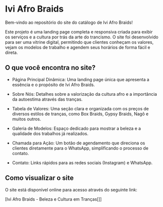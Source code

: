# Ivi Afro Braids
Bem-vindo ao repositório do site do catálogo de Ivi Afro Braids!

Este projeto é uma landing page completa e responsiva criada para exibir os serviços e a cultura por trás da arte do trancismo. O site foi desenvolvido para ser uma vitrine digital, permitindo que clientes conheçam os valores, vejam os modelos de trabalho e agendem seus horários de forma fácil e direta.

## O que você encontra no site?
- Página Principal Dinâmica: Uma landing page única que apresenta a essência e o propósito de Ivi Afro Braids.

- Sobre Nós: Detalhes sobre a valorização da cultura afro e a importância da autoestima através das tranças.

- Tabela de Valores: Uma seção clara e organizada com os preços de diversos estilos de tranças, como Box Braids, Gypsy Braids, Nagô e muitos outros.

- Galeria de Modelos: Espaço dedicado para mostrar a beleza e a qualidade dos trabalhos já realizados.

- Chamada para Ação: Um botão de agendamento que direciona os clientes diretamente para o WhatsApp, simplificando o processo de contato.

- Contato: Links rápidos para as redes sociais (Instagram) e WhatsApp.

## Como visualizar o site
O site está disponível online para acesso através do seguinte link:

[Ivi Afro Braids - Beleza e Cultura em Tranças[]]








